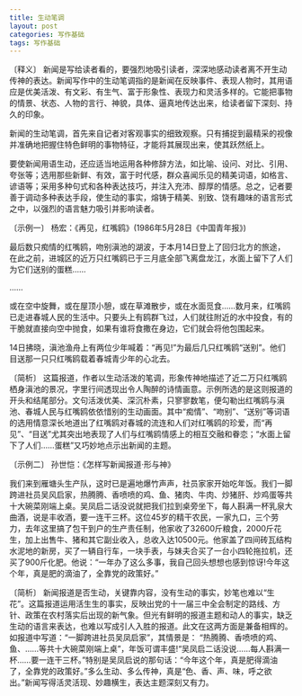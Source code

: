```yaml
---
title: 生动笔调
layout: post
categories: 写作基础
tags: 写作基础
---
```


〔释义〕 新闻是写给读者看的，要强烈地吸引读者，深深地感动读者离不开生动传神的表达。新闻写作中的生动笔调指的是新闻在反映事件、表现人物时，其用语应是优美活泼、有文彩、有生气、富于形象性、表现力和灵活多样的。它能把事物的情景、状态、人物的言行、神貌，具体、逼真地传达出来，给读者留下深刻、持久的印象。

新闻的生动笔调，首先来自记者对客观事实的细致观察。只有捕捉到最精采的视像并准确地把握住特色鲜明的事物特征，才能将其展现出来，使其跃然纸上。

要使新闻用语生动，还应适当地运用各种修辞方法，如比喻、设问、对比、引用、夸张等；选用那些新鲜、有效，富于时代感，群众喜闻乐见的精美词语，如格言、谚语等；采用多种句式和各种表达技巧，并注入充沛、醇厚的情感。总之，记者要善于调动多种表达手段，使生动的事实，熔铸于精美、别致、饶有趣味的语言形式之中，以强烈的语言魅力吸引并影响读者。

〔示例一〕 杨宏：《再见，红嘴鸥》(1986年5月28日《中国青年报》)

最后数只痴情的红嘴鸥，吻别滇池的湖波，于本月14日登上了回归北方的旅途，在此之前，进城区的近万只红嘴鸥已于三月底全部飞离盘龙江，水面上留下了人们为它们送别的蛋糕……

……

或在空中旋舞，或在屋顶小憩，或在草滩散步，或在水面觅食……数月来，红嘴鸥已走进春城人民的生活中。只要头上有鸥群飞过，人们就往附近的水中投食，有的干脆就直接向空中抛食，如果有谁将食撒在身边，它们就会将他包围起来。

14日拂晓，滇池渔舟上有两位少年喊着：“再见!”为最后几只红嘴鸥“送别”。他们目送那一只只红嘴鸥载着春城青少年的心北去。

〔简析〕 这篇报道，作者以生动活泼的笔调，形象传神地描述了近二万只红嘴鸥栖身滇池的景况，字里行间透现出令人陶醉的诗情画意。示例所选的是这则报道的开头和结尾部分。文句活泼优美、深沉朴素，只寥寥数笔，便勾勒出红嘴鸥与滇池、春城人民与红嘴鸥依依惜别的生动画面。其中“痴情”、“吻别”、“送别”等词语的选用情意深长地道出了红嘴鸥对春城的流连和人们对红嘴鸥的珍爱，而“再见”、“目送”尤其突出地表现了人们与红嘴鸥情感上的相互交融和眷恋；“水面上留下了人们……蛋糕”又巧妙地点示出新闻的主题。

〔示例二〕 孙世恺：《怎样写新闻报道·形与神》

我们来到雁塘头生产队，这时已是遍地爆竹声声，社员家家开始吃年饭。我们一脚跨进社员吴风启家，热腾腾、香喷喷的鸡、鱼、猪肉、牛肉、炒猪肝、炒鸡蛋等共十大碗菜刚端上桌。吴凤启二话没说就把我们拉到桌旁坐下，每人斟满一杯乳泉大曲酒，说是丰收酒，要一连干三杯。这位45岁的精干农民，一家九口，三个劳力，去年这里搞了包干到户的生产责任制，他家收了32600斤粮食，2000斤花生，加上出售牛、猪和其它副业收入，总收入达10500元。他家盖了四间砖瓦结构水泥地的新房，买了一辆自行车，一块手表，与妹夫合买了一台小四轮拖拉机，还买了900斤化肥。他说：“一年办了这么多事，我自己回头想想也感到惊讶!今年这个年，真是肥的滴油了，全靠党的政策好。”

〔简析〕 新闻报道是否生动，关键靠内容，没有生动的事实，妙笔也难以“生花”。这篇报道运用活生生的事实，反映出党的十一届三中全会制定的路线、方针、政策在农村落实后出现的新气象。但光有鲜明的报道主题和动人的事实，缺乏生动的语言来表达，也难以写成引人入胜的报道。此文在这两方面是兼备相辉的。如报道中写道：“一脚跨进社员吴凤启家”，其情景是： “热腾腾、香喷喷的鸡、鱼、……等共十大碗菜刚端上桌”，年饭可谓丰盛!“吴凤启二话没说……每人斟满一杯……要一连干三杯。”特别是吴凤启说的那句话：“今年这个年，真是肥得滴油了，全靠党的政策好。”多么生动、多么传神，真是“色、香、声、味，呼之欲出。”新闻写得活灵活现、妙趣横生，表达主题深刻又有力。 